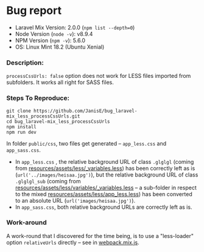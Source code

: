 # Bug report

- Laravel Mix Version: 2.0.0 (`npm list --depth=0`)
- Node Version (`node -v`): v8.9.4
- NPM Version (`npm -v`): 5.6.0
- OS: Linux Mint 18.2 (Ubuntu Xenial)

### Description:
`processCssUrls: false` option does not work for LESS files imported from subfolders. It works all right for SASS files.

### Steps To Reproduce:

```
git clone https://github.com/JanisE/bug_laravel-mix_less_processCssUrls.git
cd bug_laravel-mix_less_processCssUrls
npm install
npm run dev
```

In folder `public/css`, two files get generated – `app_less.css` and `app_sass.css`.

* In `app_less.css` , the relative background URL of class `.glglgl` (coming from [resources/assets/less/_variables.less](resources/assets/less/_variables.less)) has been correctly left as is (`url('../images/heisaa.jpg')`), but the relative background URL of class `.glglgl_sub` (coming from [resources/assets/less/variables/_variables.less](resources/assets/less/variables/_variables.less) – a sub-folder in respect to the mixed [resources/assets/less/app_less.less](resources/assets/less/app_less.less)) has been converted to an absolute URL (`url('images/heisaa.jpg')`).
* In `app_sass.css`, both relative background URLs are correctly left as is.

### Work-around

A work-round that I discovered for the time being, is to use a "less-loader" option `relativeUrls` directly – see in [webpack.mix.js](webpack.mix.js).